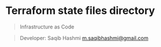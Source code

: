 # Terraform state files directory
> Infrastructure as Code

> Developer: Saqib Hashmi <m.saqibhashmi@gmail.com>
